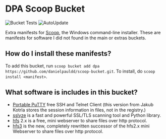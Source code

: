 # DPA Scoop Bucket

![Bucket Tests](https://github.com/danielpauldd/scoop-bucket/actions/workflows/ci.yml/badge.svg) ![AutoUpdate](https://github.com/danielpauldd/scoop-bucket/actions/workflows/autoupdate.yml/badge.svg)

Extra manifests for [Scoop](https://scoop.sh), the Windows command-line installer. These are manifests for software I did not found in the main or extras buckets.

How do I install these manifests?
---------------------------------

To add this bucket, run `scoop bucket add dpa https://github.com/danielpauldd/scoop-bucket.git`. To install, do `scoop install <manifest>`.

What software is includes in this bucket?
-----------------------------------------

- [Portable PuTTY](http://jakub.kotrla.net/putty/) free SSH and Telnet Client (this version from Jakub Kotrla stores the session information in files, not in the registry.)
- [sslyze](https://github.com/nabla-c0d3/sslyze) is a fast and powerful SSL/TLS scanning tool and Python library.
- [hfs](https://www.rejetto.com/hfs/) 2.x is a free, mini webserver to share files over http protocol.
- [hfs3](https://github.com/rejetto/hfs/) is the new, completely rewritten successor of the hfs2.x mini Webserver to share files over http protocol.
